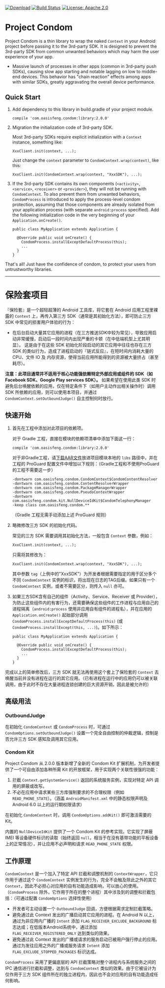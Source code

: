 [![Download](https://api.bintray.com/packages/oasisfeng/maven/condom/images/download.svg)](https://bintray.com/oasisfeng/maven/condom/_latestVersion)
[![Build Status](https://travis-ci.org/oasisfeng/condom.svg?branch=master)](https://travis-ci.org/oasisfeng/condom)
[![License: Apache 2.0](https://img.shields.io/badge/license-Apache%202.0-blue.svg)](LICENSE)

# Project Condom

Project Condom is a thin library to wrap the naked `Context` in your Android project before passing it to the 3rd-party SDK. It is designed to prevent the 3rd-party SDK from common unwanted behaviors which may harm the user experience of your app.

* Massive launch of processes in other apps (common in 3rd-party push SDKs), causing slow app starting and notable lagging on low to middle-end devices. This behavior has "chain reaction" effects among apps with similar SDKs, greatly aggravating the overall device performance.

## Quick Start

1. Add dependency to this library in build.gradle of your project module.

   ```
   compile 'com.oasisfeng.condom:library:2.0.0'
   ```

2. Migration the initialization code of 3rd-party SDK.

   Most 3rd-party SDKs require explicit initialization with a `Context` instance, something like:
   ```
   XxxClient.init(context, ...);
   ```

   Just change the `context` parameter to `CondomContext.wrap(context)`, like this:
   ```
   XxxClient.init(CondomContext.wrap(context, "XxxSDK"), ...);
   ```

3. If the 3rd-party SDK contains its own components (`<activity>`, `<service>`, `<receiver>` or `<provider>`), they will not be running with `CondomContext`. To also prevent them from unwanted behaviors, `CondomProcess` is introduced to apply the process-level condom protection, assuming that those components are already isolated from your application process (with separate `android:process` specified). Add the following initialization code in the very beginning of your `Application.onCreate()`.
   ```
   public class MyApplication extends Application {

     @Override public void onCreate() {
       CondomProcess.installExceptDefaultProcess(this);
       ...
     }
   }
   ```

That's all! Just have the confidence of condom, to protect your users from untrustworthy libraries.

---------------

# 保险套项目

『保险套』是一个超轻超薄的 Android 工具库，将它套在 Android 应用工程里裸露的 `Context` 上，再传入第三方 SDK（通常是其初始化方法），即可防止三方 SDK 中常见的损害用户体验的行为：

* 在后台启动大量其它应用的进程（在三方推送SDK中较为常见），导致应用启动非常缓慢，启动后一段时间内出现严重的卡顿（在中低端机型上尤其明显）。
这是由于在这些 SDK 初始化阶段启动的其它应用中往往也存在三方 SDK 的类似行为，造成了进程启动的『链式反应』，在短时间内消耗大量的 CPU、文件 IO 及
内存资源，使得当前应用所能得到的资源被大量挤占（甚至耗尽）。

**注意：此项目通常并不适用于核心功能强依赖特定外部应用或组件的 SDK（如Facebook SDK、Google Play services SDK）。** 如果希望在使用此类 SDK 时避免后台唤醒依赖的应用，仅在特定条件下（如用户主动作出相关操作时）调用 SDK 所依赖的应用，则可以使用本项目，并通过 `CondomContext.setOutboundJudge()` 自主控制何时放行。

## 快速开始

1. 首先在工程中添加对此项目的依赖项。

   对于 Gradle 工程，直接在模块的依赖项清单中添加下面这一行：

   ```
   compile 'com.oasisfeng.condom:library:2.0.0'
   ```

   对于非Gradle工程，请[下载AAR文件](http://jcenter.bintray.com/com/oasisfeng/condom/library/)放进项目模块本地的 `libs` 路径中，并在工程的 ProGuard 配置文件中增加以下规则：（Gradle工程和不使用ProGuard的工程不需要这一步）

   ```
   -dontwarn com.oasisfeng.condom.CondomContext$CondomContentResolver
   -dontwarn com.oasisfeng.condom.ContentResolverWrapper
   -dontwarn com.oasisfeng.condom.PackageManagerWrapper
   -dontwarn com.oasisfeng.condom.PseudoContextWrapper
   -dontwarn com.oasisfeng.condom.kit.NullDeviceIdKit$CondomTelephonyManager
   -keep class com.oasisfeng.condom.**
   ```
   （Gradle 工程无需手动添加上述 ProGuard 规则）

2. 略微修改三方 SDK 的初始化代码。

   常见的三方 SDK 需要调用其初始化方法，一般包含 `Context` 参数，例如：

   ```
   XxxClient.init(context, ...);
   ```

   只需将其修改为：

   ```
   XxxClient.init(CondomContext.wrap(context, "XxxSDK"), ...);
   ```

   其中参数 `tag`（上例中的"XxxSDK"）为开发者根据需要指定的用于区分多个不同 `CondomContext` 实例的标识，将出现在日志的TAG后缀。如果只有一个 `CondomContext` 实例，或者不需要区分，则传入 `null` 亦可。

3. 如果三方SDK含有自己的组件（Activity、Service、Receiver 或 Provider），为防止这些组件内的有害行为，还需要确保这些组件的工作进程与应用自己的进程隔离（`android:process` 使用非应用自有组件的进程名），并在应用的 `Application.onCreate()` 起始部分调用 `CondomProcess.installExceptDefaultProcess(this)` (或 `CondomProcess.installExcept(this, ...)`)。如下所示：

   ```
   public class MyApplication extends Application {

     @Override public void onCreate() {
       CondomProcess.installExceptDefaultProcess(this);
       ...
     }
   }
   ```

完成以上的简单修改后，三方 SDK 就无法再使用这个套上了保险套的 `Context` 去唤醒当前并没有进程在运行的其它应用。（已有进程在运行中的应用仍可以被关联调用，由于此时不存在大量进程连锁创建的巨大资源开销，因此是被允许的）

## 高级用法

### OutboundJudge

在初始化 `CondomContext` 或 `CondomProcess` 时，可通过 `CondomOptions.setOutboundJudge()` 设置一个完全自由控制的仲裁逻辑，控制是否允许三方 SDK 感知及调用其它应用。

### Condom Kit

Project Condom 从 2.0.0 版本新增了全新的 Condom Kit 扩展机制，为开发者提供了一个可自由添加各种所需 Kit 的开放框架，用于实现两个关联性很强的功能：

1. 拦截 `Context.getSystemService()` 返回的系统服务实例，实现对特定 API 调用的屏蔽或改写。
2. 不必在应用中请求某些三方库强制要求的不合理权限（例如 `READ_PHONE_STATE`）。（涵盖 `AndroidManifest.xml` 中的静态权限声明及 Android 6.0 以上的运行期权限请求）

在初始化 `CondomContext` 时，调用 `CondomOptions.addKit()` 即可激活需要的 Kit。

内置的 `NullDeviceIdKit` 提供了一个 Condom Kit 的参考实现。它实现了屏蔽 IMEI 等设备硬件标识的读取（始终返回 `null`，相当于在没有基带功能的平板设备上的正常情况），并让应用不必声明和请求 `READ_PHONE_STATE` 权限。

## 工作原理

`CondomContext` 是一个加入了特定 API 拦截和调整机制的 `ContextWrapper`，它只作用于通过这个 `CondomContext` 实例发生的行为，完全不会触及除此之外的其它 `Context`，因此不必担心对应用的自有功能造成影响，可以放心的使用。（`CondomProcess` 除外，它作用于所在的整个进程）其中涉及到的调整和拦截包括：（可通过配置 `CondomOptions` 选择性使用）

* 开发者可主动设置一个 `OutboundJudge` 回调，方便根据需求定制拦截策略。
* 避免通过此 Context 发出的广播启动其它应用的进程。在 Android N 以上，通过为非应用内广播的 `Intent` 添加 `FLAG_RECEIVER_EXCLUDE_BACKGROUND` 标志达成；在低版本Android系统中，通过添加 `FLAG_RECEIVER_REGISTERED_ONLY` 达到类似的效果。
* 避免通过此 Context 发出的广播或请求的服务启动已被用户强行停止的应用。通过为发往应用之外的广播或服务请求 `Intent` 添加 `FLAG_EXCLUDE_STOPPED_PACKAGES` 标识达成。

`CondomProcess` 采用了更偏底层的 API 拦截策略对整个进程内与系统服务之间的 IPC 通信进行拦截和调整，达到与 `CondomContext` 类似的效果。由于它被设计为仅作用于三方 SDK 组件所在的独立进程内，因此也不会对应用的自有功能造成任何影响。
